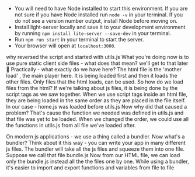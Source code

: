- You will need to have Node installed to start this environment. If you are not sure if you have Node installed run `node -v` in your terminal. If you do not see a version number output, install Node before moving on.
- Install light-server locally and save it to your development environment by running `npm install lite-server --save-dev` in your terminal.
- Run `npm run start` in your terminal to start the server.
- Your browser will open at `localhost:3000`.

why reversed the script and started with utils.js
What you're doing now is to use pure static client side files - what does that mean? we'll get to that later :slightly_smiling_face:
Practically - what exactly do we have here?
The html file is the 'mother load' , the main player here. It is being loaded first and then it loads the other files.
Only files that the html loads, can be used.
So how do we load files from the html?
If we're talking about js files, it is being done by the script tags as we saw together.
When we use script tags inside an html file, they are being loaded in the same order as they are placed in the file itself. In our case - home.js was loaded before utils.js
Now why did that caused a problem?
That's cause the function we needed was defined in utils.js and that file was yet to be loaded.
When we changed the order, we could use all the functions in utils.js from all file we've loaded after.





On modern js applications - we use a thing called a bundler.
Now what's a bundler?
Think about it this way - you can write your app in many different js files. The bundler will take all the js files and squeeze them into one file. Suppose we call that file bundle.js
Now from our HTML file, we can load only the bundle.js instead all the the files one by one.
While using a bundler, it's easier to import and export functions and variables from file to file